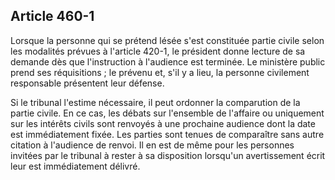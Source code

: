 Article 460-1
----
Lorsque la personne qui se prétend lésée s'est constituée partie civile selon
les modalités prévues à l'article 420-1, le président donne lecture de sa
demande dès que l'instruction à l'audience est terminée. Le ministère public
prend ses réquisitions ; le prévenu et, s'il y a lieu, la personne civilement
responsable présentent leur défense.

Si le tribunal l'estime nécessaire, il peut ordonner la comparution de la partie
civile. En ce cas, les débats sur l'ensemble de l'affaire ou uniquement sur les
intérêts civils sont renvoyés à une prochaine audience dont la date est
immédiatement fixée. Les parties sont tenues de comparaître sans autre citation
à l'audience de renvoi. Il en est de même pour les personnes invitées par le
tribunal à rester à sa disposition lorsqu'un avertissement écrit leur est
immédiatement délivré.
